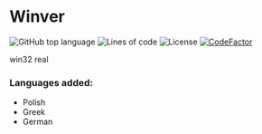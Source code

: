 # Winver
![GitHub top language](https://img.shields.io/github/languages/top/rounk-ctrl/winver)
![Lines of code](https://img.shields.io/tokei/lines/github/rounk-ctrl/winver)
![License](https://img.shields.io/github/license/rounk-ctrl/winver)
[![CodeFactor](https://www.codefactor.io/repository/github/rounk-ctrl/winver/badge)](https://www.codefactor.io/repository/github/rounk-ctrl/winver)

win32 real

### Languages added:
 - Polish
 - Greek
 - German
